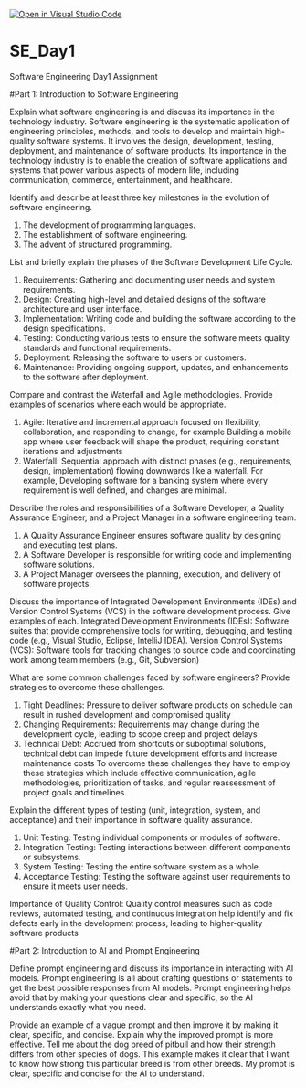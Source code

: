 [![Open in Visual Studio Code](https://classroom.github.com/assets/open-in-vscode-2e0aaae1b6195c2367325f4f02e2d04e9abb55f0b24a779b69b11b9e10269abc.svg)](https://classroom.github.com/online_ide?assignment_repo_id=15568224&assignment_repo_type=AssignmentRepo)
# SE_Day1
Software Engineering Day1 Assignment

#Part 1: Introduction to Software Engineering

Explain what software engineering is and discuss its importance in the technology industry.
Software engineering is the systematic application of engineering principles, methods, and tools to develop and maintain high-quality software systems. It involves the design, development, testing, deployment, and maintenance of software products. Its importance in the technology industry is to enable the creation of software applications and systems that power various aspects of modern life, including communication, commerce, entertainment, and healthcare.

Identify and describe at least three key milestones in the evolution of software engineering.
 1. The development of programming languages.
 2. The establishment of software engineering.
 3. The advent of structured programming.
 
List and briefly explain the phases of the Software Development Life Cycle.
1. Requirements: Gathering and documenting user needs and system requirements.
2. Design: Creating high-level and detailed designs of the software architecture and user interface.
3. Implementation: Writing code and building the software according to the design specifications.
4.  Testing: Conducting various tests to ensure the software meets quality standards and functional requirements.
5. Deployment: Releasing the software to users or customers.
6. Maintenance: Providing ongoing support, updates, and enhancements to the software after deployment.

Compare and contrast the Waterfall and Agile methodologies. Provide examples of scenarios where each would be appropriate.
1. Agile: Iterative and incremental approach focused on flexibility, collaboration, and responding to change, for example Building a mobile app where user feedback will shape the product, requiring constant iterations and adjustments
2. Waterfall: Sequential approach with distinct phases (e.g., requirements, design, implementation) flowing downwards like a waterfall. For example, Developing software for a banking system where every requirement is well defined, and changes are minimal.
    
Describe the roles and responsibilities of a Software Developer, a Quality Assurance Engineer, and a Project Manager in a software engineering team.
1. A Quality Assurance Engineer ensures software quality by designing and executing test plans.
2. A Software Developer is responsible for writing code and implementing software solutions.
3. A Project Manager oversees the planning, execution, and delivery of software projects.

Discuss the importance of Integrated Development Environments (IDEs) and Version Control Systems (VCS) in the software development process. Give examples of each.
Integrated Development Environments (IDEs): Software suites that provide comprehensive tools for writing, debugging, and testing code (e.g., Visual Studio, Eclipse, IntelliJ IDEA).
Version Control Systems (VCS): Software tools for tracking changes to source code and coordinating work among team members (e.g., Git, Subversion)

What are some common challenges faced by software engineers? Provide strategies to overcome these challenges.
1. Tight Deadlines: Pressure to deliver software products on schedule can result in rushed development and compromised quality
2. Changing Requirements: Requirements may change during the development cycle, leading to scope creep and project delays
3. Technical Debt: Accrued from shortcuts or suboptimal solutions, technical debt can impede future development efforts and increase maintenance costs
To overcome these challenges they have to employ these strategies which include effective communication, agile methodologies, prioritization of tasks, and regular reassessment of project goals and timelines.

Explain the different types of testing (unit, integration, system, and acceptance) and their importance in software quality assurance.
1. Unit Testing: Testing individual components or modules of software.
2. Integration Testing: Testing interactions between different components or subsystems.
3. System Testing: Testing the entire software system as a whole.
4. Acceptance Testing: Testing the software against user requirements to ensure it meets user needs.

Importance of Quality Control: Quality control measures such as code reviews, automated testing, and continuous integration help identify and fix defects early in the development process, leading to higher-quality software products

#Part 2: Introduction to AI and Prompt Engineering


Define prompt engineering and discuss its importance in interacting with AI models.
Prompt engineering is all about crafting questions or statements to get the best possible responses from AI models. Prompt engineering helps avoid that by making your questions clear and specific, so the AI understands exactly what you need.

Provide an example of a vague prompt and then improve it by making it clear, specific, and concise. Explain why the improved prompt is more effective.
Tell me about the dog breed of pitbull and how their strength differs from other species of dogs. This example makes it clear that I want to know how strong this particular breed is from other breeds. My prompt is clear, specific and concise for the AI to understand.
